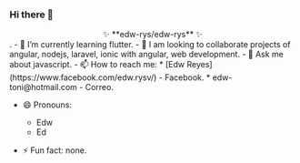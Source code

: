 ### Hi there 👋

<center>✨ **edw-rys/edw-rys** ✨</center>
.
- 🌱 I’m currently learning flutter.
- 👯 I am looking to collaborate projects of angular, nodejs, laravel, ionic with angular, web development.
- 💬 Ask me about javascript.
- 📫 How to reach me: 
  * [Edw Reyes](https://www.facebook.com/edw.rysv/) - Facebook.
  * edw-toni@hotmail.com - Correo.

- 😄 Pronouns: 
  * Edw
  * Ed

- ⚡ Fun fact: none.
